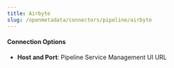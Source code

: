 ```yaml
---
title: Airbyte
slug: /openmetadata/connectors/pipeline/airbyte
---
```


<ConnectorIntro service="pipeline" connector="Airbyte"/>

<Requirements />

<MetadataIngestionService connector="Airbyte"/>

<h4>Connection Options</h4>

- **Host and Port**: Pipeline Service Management UI URL

<IngestionScheduleAndDeploy />

<ConnectorOutro connector="Airbyte" />

